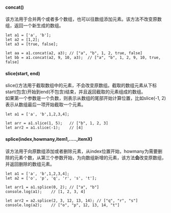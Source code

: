 #### concat()
该方法用于合并两个或者多个数组，也可以往数组添加元素。该方法不改变原数组，返回一个新生成的数组。
```
let a1 = ['a', 'b'];
let a2 = [1,2];
let a3 = [true, false];

let aa = a1.concat(a2, a3);	// ["a", "b", 1, 2, true, false]
let bb = a1.concat(a2, 9, 10, a3);	// ["a", "b", 1, 2, 9, 10, true, false]
```

#### slice(start, end)
slice()方法用于截取数组中的元素，不会改变原数组。截取的数组元素从下标start(包含)开始到end(不包含)结束，并且返回截取的元素组成的数组。</br>
如果第一个参数是一个负数，则表示从数组的尾部开始计算位置，比如slice(-1, 2)表示从数组最后一项开始截取一个元素。
```
let a1 = ['a', 'b',1,2,3,4];

let arr = a1.slice(1, 5);	// ["b", 1, 2, 3]
let arr2 = a1.slice(-1);	// [4]
```

#### splice(index,howmany,item1,.....,itemX)
该方法用于向原数组添加或者删除元素，从index位置开始，howmany为需要删除的元素个数，从第三个参数开始，为向数组新增的元素，该方法**会**改变原数组，并返回删除的数组元素。
```
let a1 = ['a', 'b',1,2,3,4];
let a2 = ['o', 'p', 'q', 'r', 's', 't'];

let arr1 = a1.splice(0, 2);	// ["a", "b"]
console.log(a1);	// [1, 2, 3, 4]

let arr2 = a2.splice(2, 3, 12, 13, 14);	// ["q", "r", "s"]
console.log(a2);	// ["o", "p", 12, 13, 14, "t"]
```














